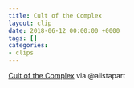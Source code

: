```yaml
---
title: Cult of the Complex
layout: clip
date: 2018-06-12 00:00:00 +0000
tags: []
categories:
- clips
---
```

[Cult of the Complex](http://alistapart.com/article/cult-of-the-complex) via @alistapart